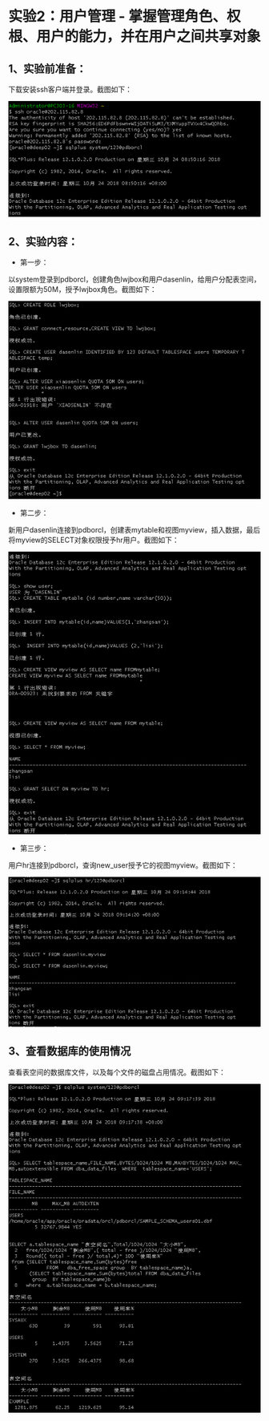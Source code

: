 # 实验2：用户管理 - 掌握管理角色、权根、用户的能力，并在用户之间共享对象


## 1、实验前准备：
下载安装ssh客户端并登录。截图如下：

![](https://github.com/lwjbox/oracle/blob/master/test2/one.png?raw=true)
## 2、实验内容：
- 第一步：

以system登录到pdborcl，创建角色lwjbox和用户dasenlin，给用户分配表空间，设置限额为50M，授予lwjbox角色。截图如下：

![](https://github.com/lwjbox/oracle/blob/master/test2/two.png?raw=true)

- 第二步：

新用户dasenlin连接到pdborcl，创建表mytable和视图myview，插入数据，最后将myview的SELECT对象权限授予hr用户。截图如下：



![](https://github.com/lwjbox/oracle/blob/master/test2/three.png?raw=true)

- 第三步：

用户hr连接到pdborcl，查询new_user授予它的视图myview。截图如下：



![](https://github.com/lwjbox/oracle/blob/master/test2/four.png?raw=true)

## 3、查看数据库的使用情况

查看表空间的数据库文件，以及每个文件的磁盘占用情况。截图如下：


![](https://github.com/lwjbox/oracle/blob/master/test2/five.png?raw=true)
